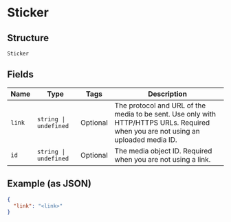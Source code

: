 
# Sticker

## Structure

`Sticker`

## Fields

| Name | Type | Tags | Description |
|  --- | --- | --- | --- |
| `link` | `string \| undefined` | Optional | The protocol and URL of the media to be sent. Use only with HTTP/HTTPS URLs. Required when you are not using an uploaded media ID. |
| `id` | `string \| undefined` | Optional | The media object ID. Required when you are not using a link. |

## Example (as JSON)

```json
{
  "link": "<link>"
}
```

